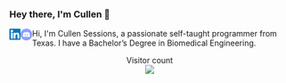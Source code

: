 ### Hey there, I'm Cullen 👋
<a href="https://www.linkedin.com/in/cullensessions/">
  <img align="left" alt="Cullen Sessions | LinkedIn" width="20px" src="https://raw.githubusercontent.com/SessionsC/SessionsC/master/assets/linkedin.svg" />
</a>
<a href="https://discord.gg/Xet4x6">
  <img align="left" alt="Cullen Sessions | Discord" width="21px" src="https://raw.githubusercontent.com/SessionsC/SessionsC/master/assets/iconfinder_discord_3069758.png" />
</a>

Hi, I'm Cullen Sessions, a passionate self-taught programmer from Texas. I have a Bachelor’s Degree in Biomedical Engineering.


<p align="center"> 
  Visitor count<br>
  <img src="https://profile-counter.glitch.me/SessionsC/count.svg" />
</p>


<!--
**SessionsC/SessionsC** is a ✨ _special_ ✨ repository because its `README.md` (this file) appears on your GitHub profile.

Here are some ideas to get you started:

- 🔭 I’m currently working on ...
- 🌱 I’m currently learning ...
- 👯 I’m looking to collaborate on ...
- 🤔 I’m looking for help with ...
- 💬 Ask me about ...
- 📫 How to reach me: ...
- 😄 Pronouns: ...
- ⚡ Fun fact: ...
-->
